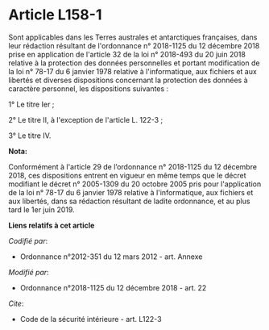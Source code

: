 # Article L158-1

Sont applicables dans les Terres australes et antarctiques françaises, dans leur rédaction résultant de l'ordonnance n°
2018-1125 du 12 décembre 2018 prise en application de l'article 32 de la loi n° 2018-493 du 20 juin 2018 relative à la
protection des données personnelles et portant modification de la loi n° 78-17 du 6 janvier 1978 relative à l'informatique,
aux fichiers et aux libertés et diverses dispositions concernant la protection des données à caractère personnel, les
dispositions suivantes :

1° Le titre Ier ;

2° Le titre II, à l'exception de l'article L. 122-3 ;

3° Le titre IV.

**Nota:**

Conformément à l'article 29 de l’ordonnance n° 2018-1125 du 12 décembre 2018, ces dispositions entrent en vigueur en même
temps que le décret modifiant le décret n° 2005-1309 du 20 octobre 2005 pris pour l'application de la loi n° 78-17 du 6
janvier 1978 relative à l'informatique, aux fichiers et aux libertés, dans sa rédaction résultant de ladite ordonnance, et au
plus tard le 1er juin 2019.

**Liens relatifs à cet article**

_Codifié par_:

  - Ordonnance n°2012-351 du 12 mars 2012 - art. Annexe

_Modifié par_:

  - Ordonnance n°2018-1125 du 12 décembre 2018 - art. 22

_Cite_:

  - Code de la sécurité intérieure - art. L122-3
